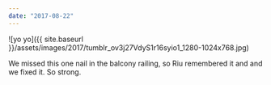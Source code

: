 ```yaml
---
date: "2017-08-22"
---
```


![yo yo]({{ site.baseurl }}/assets/images/2017/tumblr_ov3j27VdyS1r16syio1_1280-1024x768.jpg)

We missed this one nail in the balcony railing, so Riu remembered it and and we fixed it. So strong.
